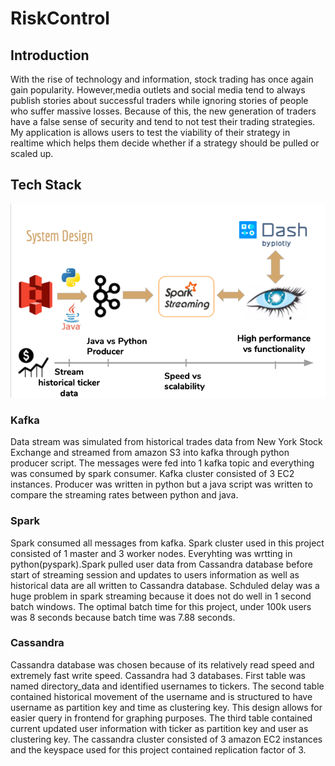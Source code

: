 # RiskControl

## Introduction

With the rise of technology and information, stock trading has once again gain popularity.
However,media outlets and social media tend to always publish stories about successful traders
while ignoring stories of people who suffer massive losses. Because of this, the new generation
of traders have a false sense of security and tend to not test their trading strategies. 
My application is allows users to test the viability of their strategy in realtime which helps them
decide whether if a strategy should be pulled or scaled up.
## Tech Stack
![pipeline](pipeline.png)

### Kafka
Data stream was simulated from historical trades data from New York Stock Exchange and streamed from 
amazon S3 into kafka through python producer script. The messages were fed into 1 kafka topic and everything
was consumed by spark consumer. Kafka cluster consisted of 3 EC2 instances. Producer was written in python but 
a java script was written to compare the streaming rates between python and java. 

### Spark
Spark consumed all messages from kafka. Spark cluster used in this project consisted of 1 master and 3 worker
nodes. Everyhting was wrtting in python(pyspark).Spark pulled user data from Cassandra database before start of 
streaming session and updates to users information as well as historical data are all written to Cassandra database.
Schduled delay was a huge problem in spark streaming because it does not do well in 1 second batch windows. The optimal 
batch time for this project, under 100k users was 8 seconds because batch time was 7.88 seconds. 

### Cassandra 
Cassandra database was chosen because of its relatively read speed and extremely fast write speed. Cassandra had 3 databases. First table was named directory_data and identified usernames to tickers. The second table contained historical movement of the username and is structured to have username as partition key and time as clustering key. This design allows for easier
query in frontend for graphing purposes. The third table contained current updated user information with ticker as partition key and user as clustering key. The cassandra cluster consisted of 3 amazon EC2 instances and the keyspace used for this project contained replication factor of 3. 
